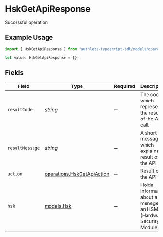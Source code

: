 # HskGetApiResponse

Successful operation

## Example Usage

```typescript
import { HskGetApiResponse } from "authlete-typescript-sdk/models/operations";

let value: HskGetApiResponse = {};
```

## Fields

| Field                                                                       | Type                                                                        | Required                                                                    | Description                                                                 |
| --------------------------------------------------------------------------- | --------------------------------------------------------------------------- | --------------------------------------------------------------------------- | --------------------------------------------------------------------------- |
| `resultCode`                                                                | *string*                                                                    | :heavy_minus_sign:                                                          | The code which represents the result of the API call.                       |
| `resultMessage`                                                             | *string*                                                                    | :heavy_minus_sign:                                                          | A short message which explains the result of the API call.                  |
| `action`                                                                    | [operations.HskGetApiAction](../../models/operations/hskgetapiaction.md)    | :heavy_minus_sign:                                                          | Result of the API call                                                      |
| `hsk`                                                                       | [models.Hsk](../../models/hsk.md)                                           | :heavy_minus_sign:                                                          | Holds information about a key managed in an HSM (Hardware Security Module)<br/> |